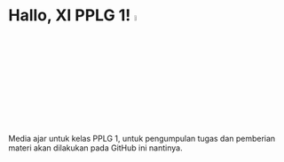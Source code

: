 # Hallo, XI PPLG 1! <a href="https://github.com/faishalfhid/pplg-1-github"><img src="https://media.giphy.com/media/hvRJCLFzcasrR4ia7z/giphy.gif" width="5%"></a>
Media ajar untuk kelas PPLG 1, untuk pengumpulan tugas dan pemberian materi akan dilakukan pada GitHub ini nantinya.
